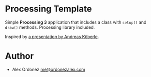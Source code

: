 # Processing Template

Simple **Processing 3** application that includes a class with `setup()` and `draw()` methods.
Processing library included.

Inspired by [a presentation by Andreas Köberle](http://www.slideshare.net/eskimoblood/processing-in-intellij).

# Author

* Alex Ordonez <me@ordonezalex.com>

